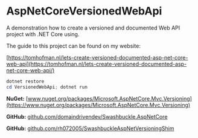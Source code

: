 # AspNetCoreVersionedWebApi

A demonstration how to create a versioned and documented Web API project with .NET Core using.

The guide to this project can be found on my website:

[https://tomhofman.nl/lets-create-versioned-documented-asp-net-core-web-api](https://tomhofman.nl/lets-create-versioned-documented-asp-net-core-web-api/)

```powershell
dotnet restore
cd VersionedWebApi; dotnet run
```

**NuGet:** [www.nuget.org/packages/Microsoft.AspNetCore.Mvc.Versioning](https://www.nuget.org/packages/Microsoft.AspNetCore.Mvc.Versioning)

**GitHub:** [github.com/domaindrivendev/Swashbuckle.AspNetCore](https://github.com/domaindrivendev/Swashbuckle.AspNetCore)

**GitHub:** [github.com/rh072005/SwashbuckleAspNetVersioningShim](https://github.com/rh072005/SwashbuckleAspNetVersioningShim)
